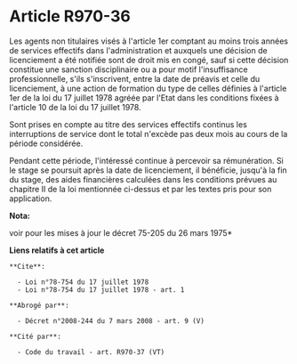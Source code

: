 # Article R970-36

Les agents non titulaires visés à l'article 1er comptant au moins trois années de services effectifs dans l'administration et
auxquels une décision de licenciement a été notifiée sont de droit mis en congé, sauf si cette décision constitue une
sanction disciplinaire ou a pour motif l'insuffisance professionnelle, s'ils s'inscrivent, entre la date de préavis et celle
du licenciement, à une action de formation du type de celles définies à l'article 1er de la loi du 17 juillet 1978 agréée par
l'Etat dans les conditions fixées à l'article 10 de la loi du 17 juillet 1978.

Sont prises en compte au titre des services effectifs continus les interruptions de service dont le total n'excède pas deux
mois au cours de la période considérée.

Pendant cette période, l'intéressé continue à percevoir sa rémunération. Si le stage se poursuit après la date de
licenciement, il bénéficie, jusqu'à la fin du stage, des aides financières calculées dans les conditions prévues au chapitre
II de la loi mentionnée ci-dessus et par les textes pris pour son application.

**Nota:**

voir pour les mises à jour le décret 75-205 du 26 mars 1975*

**Liens relatifs à cet article**

	**Cite**:

	  - Loi n°78-754 du 17 juillet 1978
	  - Loi n°78-754 du 17 juillet 1978 - art. 1

	**Abrogé par**:

	  - Décret n°2008-244 du 7 mars 2008 - art. 9 (V)

	**Cité par**:

	  - Code du travail - art. R970-37 (VT)
